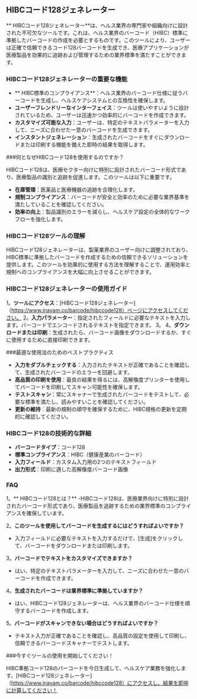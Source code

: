 ## HIBCコード128ジェネレーター

** HIBCコード128ジェネレーター**は、ヘルス業界の専門家や組織向けに設計された不可欠なツールです。これは、ヘルス業界のバーコード（HIBC）標準に準拠したバーコードの作成を必要とするものです。このツールにより、ユーザーは正確で信頼できるコード128バーコードを生成でき、医療アプリケーションが医療製品を効果的に追跡および管理するための業界標準を満たすことができます。

### HIBCコード128ジェネレーターの重要な機能

-  ** HIBC標準のコンプライアンス**：ヘルス業界のバーコード仕様に従うバーコードを生成し、ヘルスケアシステムとの互換性を確保します。
-  **ユーザーフレンドリーなインターフェイス**：ツールは使いやすいように設計されているため、ユーザーは迅速かつ効率的にバーコードを作成できます。
-  **カスタマイズ可能な入力**：ユーザーは、特定のテキストパラメーターを入力して、ニーズに合わせた一意のバーコードを生成できます。
-  **インスタントジェネレーション**：生成されたバーコードをすぐにダウンロードまたは印刷する機能を備えた即時の結果を取得します。

###何となぜHIBCコード128を使用するのですか？

HIBCコード128は、医療セクター向けに特別に設計されたバーコード形式であり、医療製品の識別と追跡を促進します。このツールは以下に重要です。

-  **在庫管理**：医薬品と医療機器の追跡を合理化します。
-  **規制コンプライアンス**：バーコードが安全と効率のために必要な業界基準を満たしていることを確認してください。
-  **効率の向上**：製品識別のエラーを減らし、ヘルスケア設定の全体的なワークフローを強化します。

### HIBCコード128ツールの理解

HIBCコード128ジェネレーターは、製薬業界のユーザー向けに調整されており、HIBC標準に準拠したバーコードを作成するための信頼できるソリューションを提供します。このツールを効果的に使用する方法を理解することで、運用効率と規制へのコンプライアンスを大幅に向上させることができます。

### HIBCコード128ジェネレーターの使用ガイド

1。**ツールにアクセス**：[HIBCコード128ジェネレーター]（https://www.inayam.co/barcode/hibccode128）ページにアクセスしてください。
2。**入力パラメーター**：指定されたフィールドに必要なテキストを入力します。バーコードでエンコードされるテキストを指定できます。
3。
4。**ダウンロードまたは印刷**：生成されたら、バーコード画像をダウンロードするか、すぐに使用するために直接印刷できます。

###最適な使用法のためのベストプラクティス

-  **入力をダブルチェックする**：入力されたテキストが正確であることを確認して、生成されたバーコードのエラーを回避します。
-  **高品質の印刷を使用**：最良の結果を得るには、高解像度プリンターを使用してバーコードを印刷してスキャン可能性を確保します。
-  **テストスキャン**：常にスキャナーで生成されたバーコードをテストして、必要な標準を満たし、読みやすいことを確認してください。
-  **更新の維持**：最新の規制の順守を確保するために、HIBC規格の更新を定期的に確認してください。

### HIBCコード128の技術的な詳細

-  **バーコードタイプ**：コード128
-  **標準コンプライアンス**：HIBC（健康産業のバーコード）
-  **入力フィールド**：カスタム入力用の2つのテキストフィールド
-  **出力形式**：印刷に適した高解像度バーコード画像

### FAQ

1。** HIBCコード128とは？**
-HIBCコード128は、医療業界向けに特別に設計されたバーコード形式であり、医療製品を追跡するための業界標準のコンプライアンスを確保しています。

2。**このツールを使用してバーコードを生成するにはどうすればよいですか？**
- 入力フィールドに必要なテキストを入力するだけで、[生成]をクリックして、バーコードをダウンロードまたは印刷します。

3。**バーコードでテキストをカスタマイズできますか？**
- はい、特定のテキストパラメーターを入力して、ニーズに合わせた一意のバーコードを作成できます。

4。**生成されたバーコードは業界標準に準拠していますか？**
- はい、HIBCコード128ジェネレーターは、ヘルス業界のバーコード仕様を順守するバーコードを作成します。

5。**バーコードがスキャンできない場合はどうすればよいですか？**
- テキスト入力が正確であることを確認し、高品質の設定を使用して印刷し、信頼できるバーコードスキャナーでテストします。

###今すぐツールの使用を開始してください！

HIBC準拠コード128のバーコードを今日生成して、ヘルスケア業務を強化します。[HIBCコード128ジェネレーター]（https://www.inayam.co/barcode/hibccode128）にアクセスし、結果を即座に計算してください！